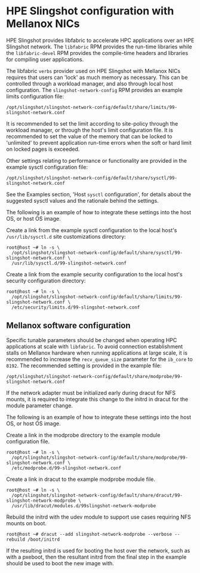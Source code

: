 # HPE Slingshot configuration with Mellanox NICs

HPE Slingshot provides libfabric to accelerate HPC applications over an HPE Slingshot network.
The `libfabric` RPM provides the run-time libraries while the `libfabric-devel` RPM provides the compile-time headers and libraries for compiling user applications.

The libfabric `verbs` provider used on HPE Slingshot with Mellanox NICs requires that users can 'lock' as much memory as necessary. This can be controlled through a workload manager, and also through local host configuration. The `slingshot-network-config` RPM provides an example limits configuration file:

`/opt/slingshot/slingshot-network-config/default/share/limits/99-slingshot-network.conf`

It is recommended to set the limit according to site-policy through the workload manager, or through the host's limit configuration file. It is recommended to set the value of the memory that can be locked to 'unlimited' to prevent application run-time errors when the soft or hard limit on locked pages is exceeded.

Other settings relating to performance or functionality are provided in the example sysctl configuration file:

`/opt/slingshot/slingshot-network-config/default/share/sysctl/99-slingshot-network.conf`

See the Examples section, 'Host `sysctl` configuration', for details about the suggested sysctl values and the rationale behind the settings.

The following is an example of how to integrate these settings into the host OS, or host OS image.

Create a link from the example sysctl configuration to the local host's `/usr/lib/sysctl.d` site customizations directory:

```screen
root@host ~# ln -s \
  /opt/slingshot/slingshot-network-config/default/share/sysctl/99-slingshot-network.conf \
  /usr/lib/sysctl.d/99-slingshot-network.conf
```

Create a link from the example security configuration to the local host's security configuration directory:

```screen
root@host ~# ln -s \
  /opt/slingshot/slingshot-network-config/default/share/limits/99-slingshot-network.conf \
  /etc/security/limits.d/99-slingshot-network.conf
```

## Mellanox software configuration

Specific tunable parameters should be changed when operating HPC applications at scale with `libfabric`.
To avoid connection establishment stalls on Mellanox hardware when running applications at large scale, it is recommended to increase the `recv_queue_size` parameter for the `ib_core` to `8192`.
The recommended setting is provided in the example file:

`/opt/slingshot/slingshot-network-config/default/share/modprobe/99-slingshot-network.conf`

If the network adapter must be initialized early during dracut for NFS mounts, it is required to integrate this change to the initrd in dracut for the module parameter change.

The following is an example of how to integrate these settings into the host OS, or host OS image.

Create a link in the modprobe directory to the example module configuration file.

```screen
root@host ~# ln -s \
  /opt/slingshot/slingshot-network-config/default/share/modprobe/99-slingshot-network.conf \
  /etc/modprobe.d/99-slingshot-network.conf
```

Create a link in dracut to the example modprobe module file.

```screen
root@host ~# ln -s \
  /opt/slingshot/slingshot-network-config/default/share/dracut/99-slingshot-network-modprobe \
  /usr/lib/dracut/modules.d/99slingshot-network-modprobe
```

Rebuild the initrd with the udev module to support use cases requiring NFS mounts on boot.

```screen
root@host ~# dracut --add slingshot-network-modprobe --verbose --rebuild /boot/initrd
```

If the resulting initrd is used for booting the host over the network, such as with a pxeboot, then the resultant initrd from the final step in the example should be used to boot the new image with.


